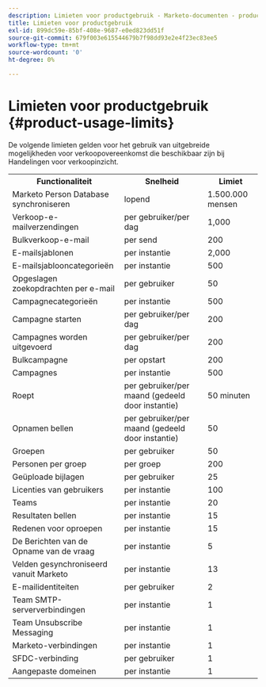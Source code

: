 ```yaml
---
description: Limieten voor productgebruik - Marketo-documenten - productdocumentatie
title: Limieten voor productgebruik
exl-id: 899dc59e-85bf-408e-9687-e0ed823dd51f
source-git-commit: 679f003e615544679b7f98dd93e2e4f23ec83ee5
workflow-type: tm+mt
source-wordcount: '0'
ht-degree: 0%

---
```


# Limieten voor productgebruik {#product-usage-limits}

De volgende limieten gelden voor het gebruik van uitgebreide mogelijkheden voor verkoopovereenkomst die beschikbaar zijn bij Handelingen voor verkoopinzicht.

<table>
  <th>Functionaliteit</th>
  <th>Snelheid</th>
  <th>Limiet</th>
 <tr>
  <td>Marketo Person Database synchroniseren</td>
  <td>lopend</td>
  <td>1.500.000 mensen</td>
 </tr>
 <tr>
  <td>Verkoop-e-mailverzendingen</td>
  <td>per gebruiker/per dag</td>
  <td>1,000</td>
 </tr>
 <tr>
  <td>Bulkverkoop-e-mail</td>
  <td>per send</td>
  <td>200</td>
 </tr>
 <tr>
  <td>E-mailsjablonen</td>
  <td>per instantie</td>
  <td>2,000</td>
 </tr>
 <tr>
  <td>E-mailsjablooncategorieën</td>
  <td>per instantie</td>
  <td>500</td>
 </tr>
 <tr>
  <td>Opgeslagen zoekopdrachten per e-mail</td>
  <td>per gebruiker</td>
  <td>50</td>
 </tr>
 <tr>
  <td>Campagnecategorieën</td>
  <td>per instantie</td>
  <td>500</td>
 </tr>
 <tr>
  <td>Campagne starten</td>
  <td>per gebruiker/per dag</td>
  <td>200</td>
 </tr>
 <tr>
  <td>Campagnes worden uitgevoerd</td>
  <td>per gebruiker/per dag</td>
  <td>200</td>
 </tr>
 <tr>
  <td>Bulkcampagne</td>
  <td>per opstart</td>
  <td>200</td>
 </tr>
 <tr>
  <td>Campagnes</td>
  <td>per instantie</td>
  <td>500</td>
 </tr>
  <td>Roept</td>
  <td>per gebruiker/per maand (gedeeld door instantie)</td>
  <td>50 minuten</td>
 </tr>
 <tr>
  <td>Opnamen bellen</td>
  <td>per gebruiker/per maand (gedeeld door instantie)</td>
  <td>50</td>
 </tr>
 <tr>
  <td>Groepen</td>
  <td>per gebruiker</td>
  <td>50</td>
 </tr>
 <tr>
  <td>Personen per groep</td>
  <td>per groep</td>
  <td>200</td>
 </tr>
 <tr>
  <td>Geüploade bijlagen</td>
  <td>per gebruiker</td>
  <td>25</td>
 </tr>
 <tr>
  <td>Licenties van gebruikers</td>
  <td>per instantie</td>
  <td>100</td>
 </tr>
 <tr>
  <td>Teams</td>
  <td>per instantie</td>
  <td>20</td>
 </tr>
 <tr>
  <td>Resultaten bellen</td>
  <td>per instantie</td>
  <td>15</td>
 </tr>
 <tr>
  <td>Redenen voor oproepen</td>
  <td>per instantie</td>
  <td>15</td>
 </tr>
 <tr>
  <td>De Berichten van de Opname van de vraag</td>
  <td>per instantie</td>
  <td>5</td>
 </tr>
 <tr>
  <td>Velden gesynchroniseerd vanuit Marketo</td>
  <td>per instantie</td>
  <td>13</td>
 </tr>
  <td>E-mailidentiteiten</td>
  <td>per gebruiker</td>
  <td>2</td>
 </tr>
 <tr>
  <td>Team SMTP-serververbindingen</td>
  <td>per instantie</td>
  <td>1</td>
 </tr>
 <tr>
  <td>Team Unsubscribe Messaging</td>
  <td>per instantie</td>
  <td>1</td>
 </tr>
 <tr>
  <td>Marketo-verbindingen</td>
  <td>per instantie</td>
  <td>1</td>
 </tr>
 <tr>
  <td>SFDC-verbinding</td>
  <td>per gebruiker</td>
  <td>1</td>
 </tr>
 <tr>
  <td>Aangepaste domeinen</td>
  <td>per instantie</td>
  <td>1</td>
 </tr>
</table>
